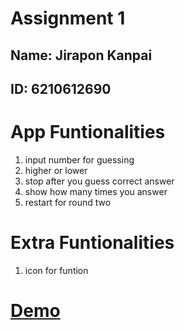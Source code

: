 # Assignment 1
## Name: Jirapon Kanpai
## ID: 6210612690

# App Funtionalities
1. input number for guessing
2. higher or lower
3. stop after you guess correct answer
4. show how many times you answer
5. restart for round two

# Extra Funtionalities
1. icon for funtion

# [Demo](https://youtu.be/-CGAeDVLEXg)
